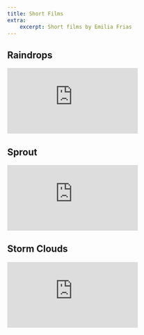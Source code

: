 ```yaml
---
title: Short Films
extra:
    excerpt: Short films by Emilia Frias
---
```



<section>

## Raindrops

<iframe class="youtube-embed" src="https://www.youtube.com/embed/RqzLxaQ3abM" frameborder="0"
    allow="autoplay; clipboard-write; encrypted-media; web-share" allowfullscreen></iframe>


</section>
<section>

## Sprout

<iframe class="youtube-embed" src="https://www.youtube.com/embed/qqygIIp9QKc" frameborder="0"
    allow="autoplay; clipboard-write; encrypted-media; web-share" allowfullscreen></iframe>


</section>
<section>

## Storm Clouds

<iframe class="youtube-embed" src="https://www.youtube.com/embed/cczg7yLszHk" frameborder="0"
    allow="autoplay; clipboard-write; encrypted-media; web-share" allowfullscreen></iframe>


</section>